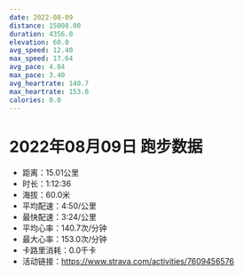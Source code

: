 ```yaml
---
date: 2022-08-09
distance: 15008.00
duration: 4356.0
elevation: 60.0
avg_speed: 12.40
max_speed: 17.64
avg_pace: 4.84
max_pace: 3.40
avg_heartrate: 140.7
max_heartrate: 153.0
calories: 0.0
---
```


# 2022年08月09日 跑步数据

- 距离：15.01公里
- 时长：1:12:36
- 海拔：60.0米
- 平均配速：4:50/公里
- 最快配速：3:24/公里
- 平均心率：140.7次/分钟
- 最大心率：153.0次/分钟
- 卡路里消耗：0.0千卡
- 活动链接：https://www.strava.com/activities/7609456576
